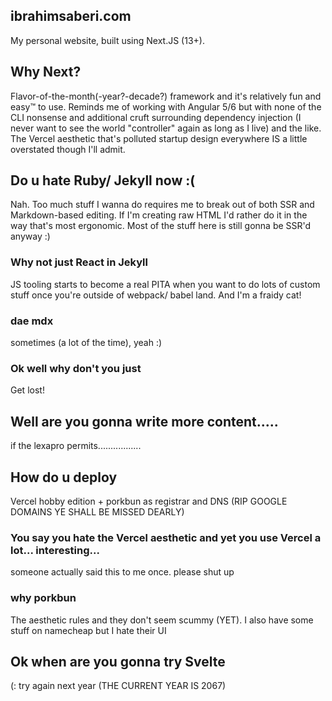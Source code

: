 ## ibrahimsaberi.com

My personal website, built using Next.JS (13+).

## Why Next?

Flavor-of-the-month(-year?-decade?) framework and it's relatively fun and easy™ to use. Reminds me of working with Angular 5/6 but with none of the CLI nonsense and additional cruft surrounding dependency injection (I never want to see the world "controller" again as long as I live) and the like. The Vercel aesthetic that's polluted startup design everywhere IS a little overstated though I'll admit.

## Do u hate Ruby/ Jekyll now :(

Nah. Too much stuff I wanna do requires me to break out of both SSR and Markdown-based editing. If I'm creating raw HTML I'd rather do it in the way that's most ergonomic. Most of the stuff here is still gonna be SSR'd anyway :)

### Why not just React in Jekyll

JS tooling starts to become a real PITA when you want to do lots of custom stuff once you're outside of webpack/ babel land. And I'm a fraidy cat!

### dae mdx

sometimes (a lot of the time), yeah :)

### Ok well why don't you just

Get lost!

## Well are you gonna write more content.....

if the lexapro permits.................

## How do u deploy

Vercel hobby edition + porkbun as registrar and DNS (RIP GOOGLE DOMAINS YE SHALL BE MISSED DEARLY)

### You say you hate the Vercel aesthetic and yet you use Vercel a lot... interesting...

someone actually said this to me once. please shut up

### why porkbun

The aesthetic rules and they don't seem scummy (YET). I also have some stuff on namecheap but I hate their UI

## Ok when are you gonna try Svelte

(: try again next year (THE CURRENT YEAR IS 2067)
